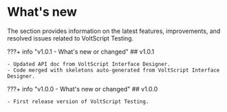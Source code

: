 # What's new

The section provides information on the latest features, improvements, and resolved issues related to VoltScript Testing.

???+ info "v1.0.1 - What's new or changed"
    ## v1.0.1
    
    - Updated API doc from VoltScript Interface Designer.
    - Code merged with skeletons auto-generated from VoltScript Interface Designer.

???+ info "v1.0.0 - What's new or changed"
    ## v1.0.0

    - First release version of VoltScript Testing.